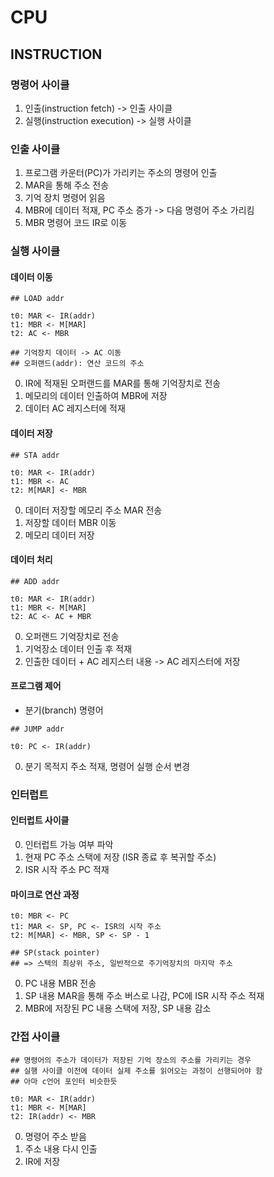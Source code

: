 # CPU
## INSTRUCTION
### 명령어 사이클
1. 인출(instruction fetch) -> 인출 사이클
2. 실행(instruction execution) -> 실행 사이클

### 인출 사이클
1. 프로그램 카운터(PC)가 가리키는 주소의 명령어 인출
2. MAR을 통해 주소 전송
3. 기억 장치 명령어 읽음
4. MBR에 데이터 적재, PC 주소 증가 -> 다음 명령어 주소 가리킴
5. MBR 명령어 코드 IR로 이동

### 실행 사이클
#### 데이터 이동
```
## LOAD addr

t0: MAR <- IR(addr)
t1: MBR <- M[MAR]
t2: AC <- MBR

## 기억장치 데이터 -> AC 이동
## 오퍼랜드(addr): 연산 코드의 주소
```
0. IR에 적재된 오퍼랜드를 MAR를 통해 기억장치로 전송
1. 메모리의 데이터 인출하여 MBR에 저장
2. 데이터 AC 레지스터에 적재

#### 데이터 저장
```
## STA addr

t0: MAR <- IR(addr)
t1: MBR <- AC
t2: M[MAR] <- MBR

```
0. 데이터 저장할 메모리 주소 MAR 전송
1. 저장할 데이터 MBR 이동
2. 메모리 데이터 저장

#### 데이터 처리
```
## ADD addr

t0: MAR <- IR(addr)
t1: MBR <- M[MAR]
t2: AC <- AC + MBR
```
0. 오퍼랜드 기억장치로 전송
1. 기억장소 데이터 인출 후 적재
2. 인출한 데이터 + AC 레지스터 내용 -> AC 레지스터에 저장

#### 프로그램 제어
- 분기(branch) 명령어
```
## JUMP addr

t0: PC <- IR(addr)
```
0. 분기 목적지 주소 적재, 명령어 실행 순서 변경  

### 인터럽트
#### 인터럽트 사이클
0. 인터럽트 가능 여부 파악
1. 현재 PC 주소 스택에 저장 (ISR 종료 후 복귀할 주소)
2. ISR 시작 주소 PC 적재

#### 마이크로 연산 과정
```
t0: MBR <- PC
t1: MAR <- SP, PC <- ISR의 시작 주소
t2: M[MAR] <- MBR, SP <- SP - 1

## SP(stack pointer) 
## => 스택의 최상위 주소, 일반적으로 주기억장치의 마지막 주소
```
0. PC 내용 MBR 전송
1. SP 내용 MAR을 통해 주소 버스로 나감, PC에 ISR 시작 주소 적재
2. MBR에 저장된 PC 내용 스택에 저장, SP 내용 감소

### 간접 사이클
```
## 명령어의 주소가 데이터가 저장된 기억 장소의 주소를 가리키는 경우
## 실행 사이클 이전에 데이터 실제 주소를 읽어오는 과정이 선행되어야 함
## 아마 c언어 포인터 비슷한듯

t0: MAR <- IR(addr)
t1: MBR <- M[MAR]
t2: IR(addr) <- MBR
```
0. 명령어 주소 받음
1. 주소 내용 다시 인출
2. IR에 저장
